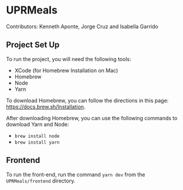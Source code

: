 # UPRMeals

Contributors: Kenneth Aponte, Jorge Cruz and Isabella Garrido


## Project Set Up

To run the project, you will need the following tools:
- XCode (for Homebrew Installation on Mac)
- Homebrew
- Node
- Yarn

To download Homebrew, you can follow the directions in this page: https://docs.brew.sh/Installation.


After downloading Homebrew, you can use the following commands to download Yarn and Node:
- `brew install node`
- `brew install yarn`

## Frontend

To run the front-end, run the command `yarn dev` from the `UPRMeals/frontend` directory.


